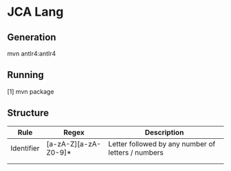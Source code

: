 # JCA Lang

## Generation
 mvn antlr4:antlr4

## Running
[1] mvn package

## Structure

| Rule       | Regex                | Description                                         |
|------------|----------------------|-----------------------------------------------------|
| Identifier | [a-zA-Z][a-zA-Z0-9]* |  Letter followed by any number of letters / numbers |
|            |                      |                                                     |
|            |                      |                                                     |